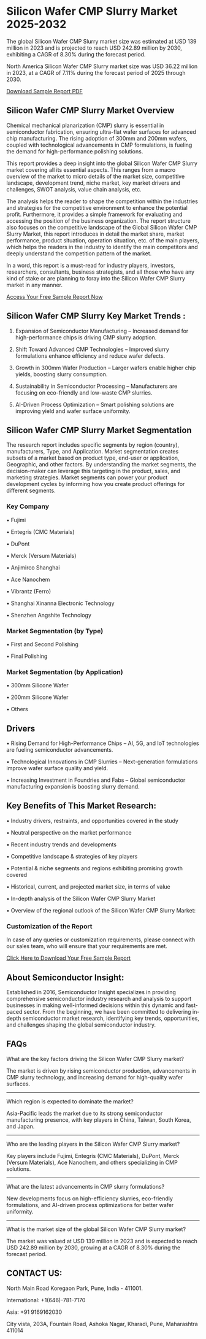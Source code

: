 <h1>Silicon Wafer CMP Slurry Market 2025-2032</h1>

The global Silicon Wafer CMP Slurry market size was estimated at USD 139 million in 2023 and is projected to reach USD 242.89 million by 2030, exhibiting a CAGR of 8.30% during the forecast period.

North America Silicon Wafer CMP Slurry market size was USD 36.22 million in 2023, at a CAGR of 7.11% during the forecast period of 2025 through 2030.

[Download Sample Report PDF
](https://semiconductorinsight.com/download-sample-report/?product_id=82433)

<h2>Silicon Wafer CMP Slurry Market Overview</h2>

Chemical mechanical planarization (CMP) slurry is essential in semiconductor fabrication, ensuring ultra-flat wafer surfaces for advanced chip manufacturing. The rising adoption of 300mm and 200mm wafers, coupled with technological advancements in CMP formulations, is fueling the demand for high-performance polishing solutions.

This report provides a deep insight into the global Silicon Wafer CMP Slurry market covering all its essential aspects. This ranges from a macro overview of the market to micro details of the market size, competitive landscape, development trend, niche market, key market drivers and challenges, SWOT analysis, value chain analysis, etc.

The analysis helps the reader to shape the competition within the industries and strategies for the competitive environment to enhance the potential profit. Furthermore, it provides a simple framework for evaluating and accessing the position of the business organization. The report structure also focuses on the competitive landscape of the Global Silicon Wafer CMP Slurry Market, this report introduces in detail the market share, market performance, product situation, operation situation, etc. of the main players, which helps the readers in the industry to identify the main competitors and deeply understand the competition pattern of the market.

In a word, this report is a must-read for industry players, investors, researchers, consultants, business strategists, and all those who have any kind of stake or are planning to foray into the Silicon Wafer CMP Slurry market in any manner.



[Access Your Free Sample Report Now
](https://semiconductorinsight.com/download-sample-report/?product_id=82433)


<h2>Silicon Wafer CMP Slurry Key Market Trends  :</h2>

1.	Expansion of Semiconductor Manufacturing – Increased demand for high-performance chips is driving CMP slurry adoption.

2.	Shift Toward Advanced CMP Technologies – Improved slurry formulations enhance efficiency and reduce wafer defects.

3.	Growth in 300mm Wafer Production – Larger wafers enable higher chip yields, boosting slurry consumption.

4.	Sustainability in Semiconductor Processing – Manufacturers are focusing on eco-friendly and low-waste CMP slurries.

5.	AI-Driven Process Optimization – Smart polishing solutions are improving yield and wafer surface uniformity.

<h2>Silicon Wafer CMP Slurry Market Segmentation</h2>

The research report includes specific segments by region (country), manufacturers, Type, and Application. Market segmentation creates subsets of a market based on product type, end-user or application, Geographic, and other factors. By understanding the market segments, the decision-maker can leverage this targeting in the product, sales, and marketing strategies. Market segments can power your product development cycles by informing how you create product offerings for different segments.

<h3>Key Company</h3>

•	Fujimi

•	Entegris (CMC Materials)

•	DuPont

•	Merck (Versum Materials)

•	Anjimirco Shanghai

•	Ace Nanochem

•	Vibrantz (Ferro)

•	Shanghai Xinanna Electronic Technology

•	Shenzhen Angshite Technology

<h3>Market Segmentation (by Type)</h3>

•	First and Second Polishing

•	Final Polishing

<h3>Market Segmentation (by Application)</h3>

•	300mm Silicone Wafer

•	200mm Silicone Wafer

•	Others

<h2>Drivers</h2>

•	Rising Demand for High-Performance Chips – AI, 5G, and IoT technologies are fueling semiconductor advancements.

•	Technological Innovations in CMP Slurries – Next-generation formulations improve wafer surface quality and yield.

•	Increasing Investment in Foundries and Fabs – Global semiconductor manufacturing expansion is boosting slurry demand.

<h2>Key Benefits of This Market Research:</h2>

•	Industry drivers, restraints, and opportunities covered in the study

•	Neutral perspective on the market performance

•	Recent industry trends and developments

•	Competitive landscape & strategies of key players

•	Potential & niche segments and regions exhibiting promising growth covered

•	Historical, current, and projected market size, in terms of value

•	In-depth analysis of the Silicon Wafer CMP Slurry Market

•	Overview of the regional outlook of the Silicon Wafer CMP Slurry Market:



<h3>Customization of the Report</h3>

In case of any queries or customization requirements, please connect with our sales team, who will ensure that your requirements are met.

[Click Here to Download Your Free Sample Report 
](https://semiconductorinsight.com/download-sample-report/?product_id=82433)


<h2>About Semiconductor Insight:</h2>

Established in 2016, Semiconductor Insight specializes in providing comprehensive semiconductor industry research and analysis to support businesses in making well-informed decisions within this dynamic and fast-paced sector. From the beginning, we have been committed to delivering in-depth semiconductor market research, identifying key trends, opportunities, and challenges shaping the global semiconductor industry.



<h2>FAQs</h2>

What are the key factors driving the Silicon Wafer CMP Slurry market?

The market is driven by rising semiconductor production, advancements in CMP slurry technology, and increasing demand for high-quality wafer surfaces.

________________________________________

Which region is expected to dominate the market?

Asia-Pacific leads the market due to its strong semiconductor manufacturing presence, with key players in China, Taiwan, South Korea, and Japan.

________________________________________

Who are the leading players in the Silicon Wafer CMP Slurry market?

Key players include Fujimi, Entegris (CMC Materials), DuPont, Merck (Versum Materials), Ace Nanochem, and others specializing in CMP solutions.

________________________________________

What are the latest advancements in CMP slurry formulations?

New developments focus on high-efficiency slurries, eco-friendly formulations, and AI-driven process optimizations for better wafer uniformity.

________________________________________

What is the market size of the global Silicon Wafer CMP Slurry market?

The market was valued at USD 139 million in 2023 and is expected to reach USD 242.89 million by 2030, growing at a CAGR of 8.30% during the forecast period.



<h2>CONTACT US:</h2>

North Main Road Koregaon Park, Pune, India - 411001.

International: +1(646)-781-7170

Asia: +91 9169162030



City vista, 203A, Fountain Road, Ashoka Nagar, Kharadi, Pune, Maharashtra 411014





